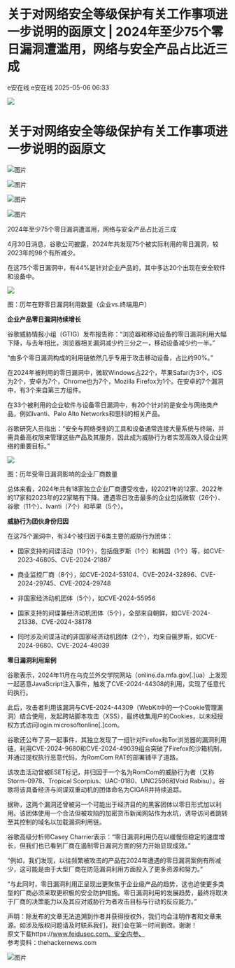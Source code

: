 #  关于对网络安全等级保护有关工作事项进一步说明的函原文 | 2024年至少75个零日漏洞遭滥用，网络与安全产品占比近三成   
e安在线  e安在线   2025-05-06 06:33  
  
![](https://mmbiz.qpic.cn/sz_mmbiz_png/1Y08O57sHWiahTldalExhOyzXNMO6kcO7ULmiclhSZfg8zVMLHEMUGBu3lBjFbjib8vsYDZzplofMSC7epkHHWpibw/640?wx_fmt=png&from=appmsg "")  
# 关于对网络安全等级保护有关工作事项进一步说明的函原文  
  
![图片](https://mmbiz.qpic.cn/mmbiz_jpg/m7P2WNG81X54tdncQOLctCQBjqiaO3H2h11lAYMxutS4ibJAwhiaYDn1PncppJQjTm02shEyhE0rNAjI9AX2kuUEA/640?wx_fmt=jpeg&from=appmsg&wxfrom=5&wx_lazy=1&tp=wxpic "")  
  
![图片](https://mmbiz.qpic.cn/mmbiz_jpg/m7P2WNG81X54tdncQOLctCQBjqiaO3H2h3ibtniciaD0ibq14tFqiaDY1hq3l6X1F9NG8efICibn7EYALjTGCuuxYgRcQ/640?wx_fmt=jpeg&from=appmsg&wxfrom=5&wx_lazy=1&tp=wxpic "")  
  
![图片](https://mmbiz.qpic.cn/mmbiz_jpg/m7P2WNG81X54tdncQOLctCQBjqiaO3H2hxTnPNSNX8Xm7D7wQQfPSmuUNpou1BpWmVRY5TEfYp2gny0My3aUG2g/640?wx_fmt=jpeg&from=appmsg&wxfrom=5&wx_lazy=1&tp=wxpic "")  
  
![图片](https://mmbiz.qpic.cn/mmbiz_jpg/m7P2WNG81X54tdncQOLctCQBjqiaO3H2hc2SpwKxCgDjFw4AMUE6vWbkibwj5mEiaubgauiaN18AdmgAJZbnick0ldA/640?wx_fmt=jpeg&from=appmsg&wxfrom=5&wx_lazy=1&tp=wxpic "")  
  
  
2024年至少75个零日漏洞遭滥用，网络与安全产品占比近三成  
  
4月30日消息，谷歌公司披露，2024年共发现75个被实际利用的零日漏洞，较2023年的98个有所减少。  
  
在这75个零日漏洞中，有44%是针对企业产品的，其中多达20个出现在安全软件和设备中。  
  
![](https://mmbiz.qpic.cn/sz_mmbiz_jpg/FzZb53e8g7scuYbRX5XREapKHO6aTKMDeF3sIFhibibLCAxiaLrez1OaIfhxontxA9JWAaKj5v6E7bCQtc8MicZIbA/640?wx_fmt=webp&from=appmsg "")  
  
图：历年在野零日漏洞利用数量（企业vs.终端用户）  
  
  
**企业产品零日漏洞持续增长**  
  
  
谷歌威胁情报小组（GTIG）发布报告称：“浏览器和移动设备的零日漏洞利用大幅下降，与去年相比，浏览器相关漏洞减少约三分之一，移动设备减少约一半。”  
  
“由多个零日漏洞构成的利用链依然几乎专用于攻击移动设备，占比约90%。”  
  
在2024年被利用的零日漏洞中，微软Windows占22个，苹果Safari为3个，iOS为2个，安卓为7个，Chrome也为7个，Mozilla Firefox为1个。在安卓的7个漏洞中，有3个来自第三方组件。  
  
在33个被利用的企业软件与设备零日漏洞中，有20个针对的是安全与网络类产品，例如Ivanti、Palo Alto Networks和思科的相关产品。  
  
谷歌研究人员指出：“安全与网络类别的工具和设备通常连接大量系统与终端，并需具备高权限来管理这些产品及其服务，因此成为威胁行为者实现高效入侵企业网络的重要目标。”  
  
![](https://mmbiz.qpic.cn/sz_mmbiz_png/FzZb53e8g7scuYbRX5XREapKHO6aTKMD313LLuwJPiauGR3vgEvh9UlSLFeJjbzSjDvF6Pfwh0riavOqghVsicsug/640?wx_fmt=png&from=appmsg "")  
  
图：历年受零日漏洞影响的企业厂商数量  
  
总体来看，2024年共有18家独立企业厂商遭受攻击，较2021年的12家、2022年的17家和2023年的22家略有下降。遭遇零日攻击最多的企业包括微软（26个）、谷歌（11个）、Ivanti（7个）和苹果（5个）。  
  
  
**威胁行为团伙身份归因**  
  
  
在这75个漏洞中，有34个被归因于6类主要的威胁行为团体：  
- 国家支持的间谍活动（10个），包括俄罗斯（1个）和韩国（1个）等，如CVE-2023-46805、CVE-2024-21887  
  
- 商业监控厂商（8个），如CVE-2024-53104、CVE-2024-32896、CVE-2024-29745、CVE-2024-29748  
  
- 非国家经济动机团体（5个），如CVE-2024-55956  
  
- 国家支持的间谍兼经济动机团体（5个），全部来自朝鲜，如CVE-2024-21338、CVE-2024-38178  
  
- 同时涉及间谍活动的非国家经济动机团体（2个），均来自俄罗斯，如CVE-2024-9680、CVE-2024-49039  
  
**零日漏洞利用案例**  
  
  
谷歌表示，2024年11月在乌克兰外交学院网站（online.da.mfa.gov[.]ua）上发现一起恶意JavaScript注入事件，触发了CVE-2024-44308的利用，实现了任意代码执行。  
  
此后，攻击者利用该漏洞与CVE-2024-44309（WebKit中的一个Cookie管理漏洞）结合使用，发起跨站脚本攻击（XSS），最终收集用户的Cookies，以未经授权方式访问login.microsoftonline[.]com。  
  
谷歌还公布了另一起事件，其独立发现了一组针对Firefox和Tor浏览器的漏洞利用链，利用CVE-2024-9680和CVE-2024-49039组合突破了Firefox的沙箱机制，并通过提权执行恶意代码，为RomCom RAT的部署铺平了道路。  
  
该攻击活动曾被ESET标记，并归因于一个名为RomCom的威胁行为者（又称Storm-0978、Tropical Scorpius、UAC-0180、UNC2596和Void Rabisu）。谷歌将该具备经济与间谍双重动机的团体命名为CIGAR并持续追踪。  
  
据称，这两个漏洞还曾被另一个可能出于经济目的的黑客团体以零日形式加以利用。该团体使用一个合法但被攻陷的加密货币新闻网站作为水坑，诱导访问者跳转至其控制的域名以加载漏洞利用链。  
  
谷歌高级分析师Casey Charrier表示：“零日漏洞利用仍在以缓慢但稳定的速度增长，但我们也已看到厂商在遏制零日漏洞方面的努力开始显现成效。”  
  
“例如，我们发现，以往频繁被攻击的产品在2024年遭遇的零日漏洞案例有所减少，这可能是由于大型厂商在防范漏洞利用方面投入了更多资源和努力。”  
  
“与此同时，零日漏洞利用正呈现出更聚焦于企业级产品的趋势，这也迫使更多类型的厂商必须采取更积极的安全防护措施。零日漏洞利用的发展趋势，最终将取决于厂商的决策能力以及其应对威胁行为者攻击目标与行动的反应能力。”  
  
  
  
声明：除发布的文章无法追溯到作者并获得授权外，我们均会注明作者和文章来源。如涉及版权问题请及时联系我们，我们会在第一时间删改，谢谢！  
原文下载https://www.feidusec.com、安全内参、  
参考资料：thehackernews.com  
  
  
  
![图片](https://mmbiz.qpic.cn/sz_mmbiz_jpg/1Y08O57sHWiaM9uv5Q89hYMT8zuKQtQYuvSPy0HyyLwRShZOMcoGgoBy6qiatgDhW3UhCXGVXiaEbS8ANmZwViaMAw/640?wx_fmt=jpeg&from=appmsg&wxfrom=5&wx_lazy=1&wx_co=1&tp=wxpic "")  
  
  
